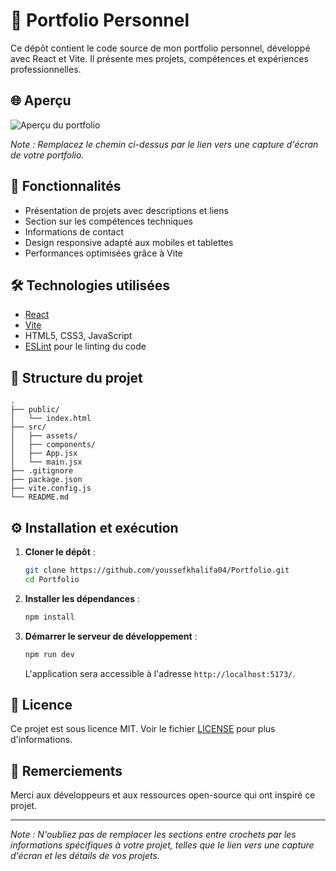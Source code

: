 
# 💼 Portfolio Personnel

Ce dépôt contient le code source de mon portfolio personnel, développé avec React et Vite. Il présente mes projets, compétences et expériences professionnelles.

## 🌐 Aperçu

![Aperçu du portfolio](chemin/vers/capture.png)

*Note : Remplacez le chemin ci-dessus par le lien vers une capture d'écran de votre portfolio.*

## 🚀 Fonctionnalités

- Présentation de projets avec descriptions et liens
- Section sur les compétences techniques
- Informations de contact
- Design responsive adapté aux mobiles et tablettes
- Performances optimisées grâce à Vite

## 🛠️ Technologies utilisées

- [React](https://reactjs.org/)
- [Vite](https://vitejs.dev/)
- HTML5, CSS3, JavaScript
- [ESLint](https://eslint.org/) pour le linting du code

## 📁 Structure du projet

```
.
├── public/
│   └── index.html
├── src/
│   ├── assets/
│   ├── components/
│   ├── App.jsx
│   └── main.jsx
├── .gitignore
├── package.json
├── vite.config.js
└── README.md
```

## ⚙️ Installation et exécution

1. **Cloner le dépôt** :

   ```bash
   git clone https://github.com/youssefkhalifa04/Portfolio.git
   cd Portfolio
   ```

2. **Installer les dépendances** :

   ```bash
   npm install
   ```

3. **Démarrer le serveur de développement** :

   ```bash
   npm run dev
   ```

   L'application sera accessible à l'adresse `http://localhost:5173/`.

## 📄 Licence

Ce projet est sous licence MIT. Voir le fichier [LICENSE](LICENSE) pour plus d'informations.

## 🙏 Remerciements

Merci aux développeurs et aux ressources open-source qui ont inspiré ce projet.

---

*Note : N'oubliez pas de remplacer les sections entre crochets par les informations spécifiques à votre projet, telles que le lien vers une capture d'écran et les détails de vos projets.*
``` 
